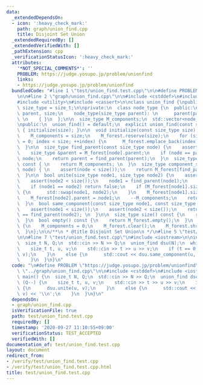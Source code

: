 ```yaml
---
data:
  _extendedDependsOn:
  - icon: ':heavy_check_mark:'
    path: graph/union_find.cpp
    title: Disjoint Set Union
  _extendedRequiredBy: []
  _extendedVerifiedWith: []
  _pathExtension: cpp
  _verificationStatusIcon: ':heavy_check_mark:'
  attributes:
    '*NOT_SPECIAL_COMMENTS*': ''
    PROBLEM: https://judge.yosupo.jp/problem/unionfind
    links:
    - https://judge.yosupo.jp/problem/unionfind
  bundledCode: "#line 1 \"test/union_find.test.cpp\"\n\n#define PROBLEM \"https://judge.yosupo.jp/problem/unionfind\"\
    \n\n#line 2 \"graph/union_find.cpp\"\n\n#include <cstddef>\n#include <vector>\n\
    #include <utility>\n#include <cassert>\n\nclass union_find {\npublic:\n  using\
    \ size_type = size_t;\n\nprivate:\n  class node_type {\n  public:\n    size_type\
    \ parent, size;\n    node_type(size_type parent): \n      parent(parent), size(1)\
    \ \n    { }\n  };\n\n  size_type M_components;\n  std::vector<node_type> M_forest;\n\
    \npublic:\n  union_find() = default;\n  explicit union_find(const size_type size)\
    \ { initialize(size); }\n\n  void initialize(const size_type size) {\n    clear();\n\
    \    M_components = size;\n    M_forest.reserve(size);\n    for (size_type index\
    \ = 0; index < size; ++index) {\n      M_forest.emplace_back(index);\n    }\n\
    \  }\n\n  size_type find_parent(const size_type node) {\n    assert(node < size());\n\
    \    size_type &parent = M_forest[node].parent;\n    if (node == parent) return\
    \ node;\n    return parent = find_parent(parent);\n  }\n  size_type count_components()\
    \ const { \n    return M_components; \n  }\n  size_type component_size(const size_type\
    \ node) { \n    assert(node < size());\n    return M_forest[find_parent(node)].size;\n\
    \  }\n\n  bool unite(size_type node1, size_type node2) {\n    assert(node1 < size());\n\
    \    assert(node2 < size());\n    node1 = find_parent(node1);\n    node2 = find_parent(node2);\n\
    \    if (node1 == node2) return false;\n    if (M_forest[node1].size < M_forest[node2].size)\
    \ {\n      std::swap(node1, node2);\n    }\n    M_forest[node1].size += M_forest[node2].size;\n\
    \    M_forest[node2].parent = node1;\n    --M_components;\n    return true;\n\
    \  }\n  bool same_component(const size_type node1, const size_type node2) { \n\
    \    assert(node1 < size());\n    assert(node2 < size());\n    return find_parent(node1)\
    \ == find_parent(node2); \n  }\n\n  size_type size() const {\n    return M_forest.size();\n\
    \  }\n  bool empty() const {\n    return M_forest.empty();\n  }\n  void clear()\
    \ {\n    M_components = 0;\n    M_forest.clear();\n    M_forest.shrink_to_fit();\n\
    \  }\n};\n\n/**\n * @title Disjoint Set Union\n */\n#line 5 \"test/union_find.test.cpp\"\
    \n\n#line 7 \"test/union_find.test.cpp\"\n#include <iostream>\n\nint main() {\n\
    \  size_t N, Q;\n  std::cin >> N >> Q;\n  union_find dsu(N);\n  while (Q--) {\n\
    \    size_t t, u, v;\n    std::cin >> t >> u >> v;\n    if (t == 0) {\n      dsu.unite(u,\
    \ v);\n    }\n    else {\n      std::cout << dsu.same_component(u, v) << '\\n';\n\
    \    }\n  }\n}\n"
  code: "\n#define PROBLEM \"https://judge.yosupo.jp/problem/unionfind\"\n\n#include\
    \ \"../graph/union_find.cpp\"\n\n#include <cstddef>\n#include <iostream>\n\nint\
    \ main() {\n  size_t N, Q;\n  std::cin >> N >> Q;\n  union_find dsu(N);\n  while\
    \ (Q--) {\n    size_t t, u, v;\n    std::cin >> t >> u >> v;\n    if (t == 0)\
    \ {\n      dsu.unite(u, v);\n    }\n    else {\n      std::cout << dsu.same_component(u,\
    \ v) << '\\n';\n    }\n  }\n}\n"
  dependsOn:
  - graph/union_find.cpp
  isVerificationFile: true
  path: test/union_find.test.cpp
  requiredBy: []
  timestamp: '2020-09-27 11:10:55+09:00'
  verificationStatus: TEST_ACCEPTED
  verifiedWith: []
documentation_of: test/union_find.test.cpp
layout: document
redirect_from:
- /verify/test/union_find.test.cpp
- /verify/test/union_find.test.cpp.html
title: test/union_find.test.cpp
---
```

